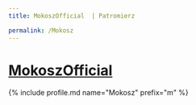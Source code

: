 ```yaml
---
title: MokoszOfficial  | Patromierz

permalink: /Mokosz
---
```


# [MokoszOfficial ](https://patronite.pl/Mokosz)

{% include profile.md name="Mokosz" prefix="m" %}
